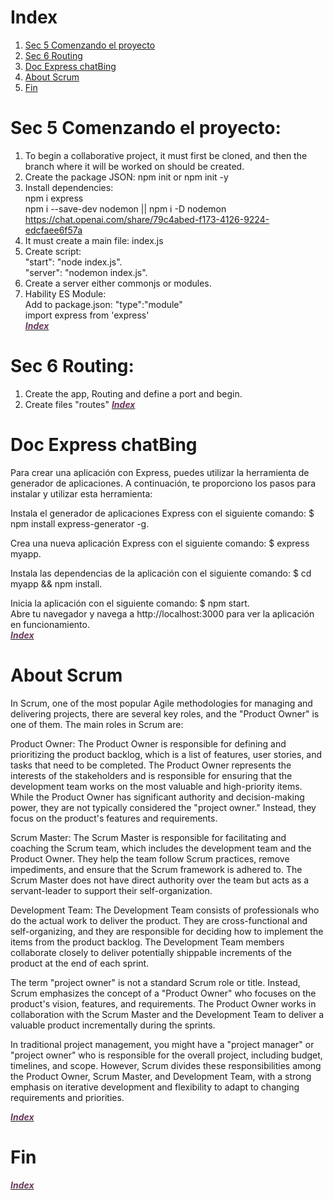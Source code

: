 # Index
1. [Sec 5  Comenzando el proyecto](#sec-5-comenzando-el-proyecto) 
2. [Sec 6 Routing](#sec-6-routing) 
98. [Doc Express chatBing](#doc-express-chatbing) 
99. [About Scrum](#about-scrum) 
100. [Fin](#fin) 

# Sec 5  Comenzando el proyecto:
1. To begin a collaborative project, it must first be cloned, and then the branch where it will be worked on should be created.
2. Create the package JSON: npm init or npm init -y
3. Install dependencies:<br>
npm i express<br>
npm i --save-dev nodemon || npm i -D nodemon<br>
https://chat.openai.com/share/79c4abed-f173-4126-9224-edcfaee6f57a
4. It must create a main file: index.js
5. Create script:<br>
 "start": "node index.js".<br>
 "server": "nodemon index.js".
6. Create a server either commonjs or modules.
7. Hability ES Module:<br>
Add to package.json: "type":"module"<br>
import express from 'express'<br>
[***<span style="color:#69385c">Index</span>***](#index)
# Sec 6 Routing:
1. Create the app, Routing and define a port and begin.
2. Create files "routes"
[***<span style="color:#69385c">Index</span>***](#index)
# Doc Express chatBing
Para crear una aplicación con Express, puedes utilizar la herramienta de generador de aplicaciones. A continuación, te proporciono los pasos para instalar y utilizar esta herramienta:

Instala el generador de aplicaciones Express con el siguiente comando: $ npm install express-generator -g.

Crea una nueva aplicación Express con el siguiente comando: $ express myapp.

Instala las dependencias de la aplicación con el siguiente comando: $ cd myapp && npm install.

Inicia la aplicación con el siguiente comando: $ npm start.<br>
Abre tu navegador y navega a http://localhost:3000 para ver la aplicación en funcionamiento.<br>
[***<span style="color:#69385c">Index</span>***](#index)
# About Scrum
In Scrum, one of the most popular Agile methodologies for managing and delivering projects, there are several key roles, and the "Product Owner" is one of them. The main roles in Scrum are:

Product Owner: The Product Owner is responsible for defining and prioritizing the product backlog, which is a list of features, user stories, and tasks that need to be completed. The Product Owner represents the interests of the stakeholders and is responsible for ensuring that the development team works on the most valuable and high-priority items. While the Product Owner has significant authority and decision-making power, they are not typically considered the "project owner." Instead, they focus on the product's features and requirements.

Scrum Master: The Scrum Master is responsible for facilitating and coaching the Scrum team, which includes the development team and the Product Owner. They help the team follow Scrum practices, remove impediments, and ensure that the Scrum framework is adhered to. The Scrum Master does not have direct authority over the team but acts as a servant-leader to support their self-organization.

Development Team: The Development Team consists of professionals who do the actual work to deliver the product. They are cross-functional and self-organizing, and they are responsible for deciding how to implement the items from the product backlog. The Development Team members collaborate closely to deliver potentially shippable increments of the product at the end of each sprint.

The term "project owner" is not a standard Scrum role or title. Instead, Scrum emphasizes the concept of a "Product Owner" who focuses on the product's vision, features, and requirements. The Product Owner works in collaboration with the Scrum Master and the Development Team to deliver a valuable product incrementally during the sprints.

In traditional project management, you might have a "project manager" or "project owner" who is responsible for the overall project, including budget, timelines, and scope. However, Scrum divides these responsibilities among the Product Owner, Scrum Master, and Development Team, with a strong emphasis on iterative development and flexibility to adapt to changing requirements and priorities.

[***<span style="color:#69385c">Index</span>***](#index)

# Fin
[***<span style="color:#69385c">Index</span>***](#index)